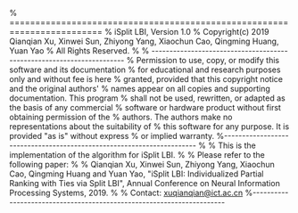 % ========================================================================
% iSplit LBI, Version 1.0
% Copyright(c) 2019 Qianqian Xu, Xinwei Sun, Zhiyong Yang, Xiaochun Cao, Qingming Huang, Yuan Yao
% All Rights Reserved.
%
% ----------------------------------------------------------------------
% Permission to use, copy, or modify this software and its documentation 
% for educational and research purposes only and without fee is here
% granted, provided that this copyright notice and the original authors'
% names appear on all copies and supporting documentation. This program
% shall not be used, rewritten, or adapted as the basis of any commercial
% software or hardware product without first obtaining permission of the
% authors. The authors make no representations about the suitability of
% this software for any purpose. It is provided "as is" without express
% or implied warranty.
%----------------------------------------------------------------------
%
% This is the implementation of the algorithm for iSplit LBI.
%
% Please refer to the following paper:
%
% Qianqian Xu, Xinwei Sun, Zhiyong Yang, Xiaochun Cao, Qingming Huang and Yuan Yao, "iSplit LBI: Individualized Partial Ranking with Ties via Split LBI", Annual Conference on Neural Information Processing Systems, 2019.
% 
% Contact: xuqianqian@ict.ac.cn
%----------------------------------------------------------------------